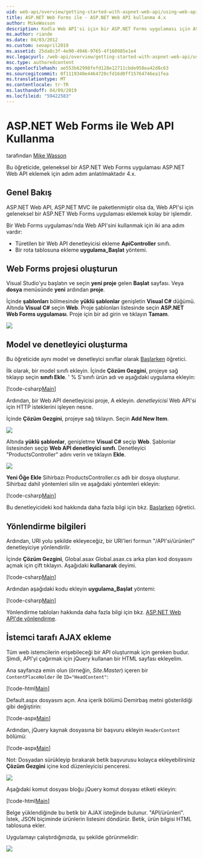 ```yaml
---
uid: web-api/overview/getting-started-with-aspnet-web-api/using-web-api-with-aspnet-web-forms
title: ASP.NET Web Forms ile - ASP.NET Web API kullanma 4.x
author: MikeWasson
description: Kodla Web API'si için bir ASP.NET Forms uygulaması için ASP.NET eklemek için adım adım öğretici 4.x
ms.author: riande
ms.date: 04/03/2012
ms.custom: seoapril2019
ms.assetid: 25da8c3f-4e90-4946-9765-4f160985e1e4
msc.legacyurl: /web-api/overview/getting-started-with-aspnet-web-api/using-web-api-with-aspnet-web-forms
msc.type: authoredcontent
ms.openlocfilehash: ae553b62998fefd128e12711cbde958ea42d8c63
ms.sourcegitcommit: 0f1119340e4464720cfd16d0ff15764746ea1fea
ms.translationtype: MT
ms.contentlocale: tr-TR
ms.lasthandoff: 04/09/2019
ms.locfileid: "59422583"
---
```

# <a name="using-web-api-with-aspnet-web-forms"></a>ASP.NET Web Forms ile Web API Kullanma

tarafından [Mike Wasson](https://github.com/MikeWasson)

Bu öğreticide, geleneksel bir ASP.NET Web Forms uygulaması ASP.NET Web API eklemek için adım adım anlatılmaktadır 4.x. 

## <a name="overview"></a>Genel Bakış

ASP.NET Web API, ASP.NET MVC ile paketlenmiştir olsa da, Web API'si için geleneksel bir ASP.NET Web Forms uygulaması eklemek kolay bir işlemdir.

Bir Web Forms uygulaması'nda Web API'sini kullanmak için iki ana adım vardır:

- Türetilen bir Web API denetleyicisi ekleme **ApiController** sınıfı.
- Bir rota tablosuna ekleme **uygulama\_Başlat** yöntemi.

## <a name="create-a-web-forms-project"></a>Web Forms projesi oluşturun

Visual Studio'yu başlatın ve seçin **yeni proje** gelen **Başlat** sayfası. Veya **dosya** menüsünde **yeni** ardından **proje**.

İçinde **şablonları** bölmesinde **yüklü şablonlar** genişletin **Visual C#** düğümü. Altında **Visual C#** seçin **Web**. Proje şablonları listesinde seçin **ASP.NET Web Forms uygulaması**. Proje için bir ad girin ve tıklayın **Tamam**.

![](using-web-api-with-aspnet-web-forms/_static/image1.png)

## <a name="create-the-model-and-controller"></a>Model ve denetleyici oluşturma

Bu öğreticide aynı model ve denetleyici sınıflar olarak [Başlarken](tutorial-your-first-web-api.md) öğretici.

İlk olarak, bir model sınıfı ekleyin. İçinde **Çözüm Gezgini**, projeye sağ tıklayıp seçin **sınıfı Ekle**. ' % S'sınıfı ürün adı ve aşağıdaki uygulama ekleyin:

[!code-csharp[Main](using-web-api-with-aspnet-web-forms/samples/sample1.cs)]

Ardından, bir Web API denetleyicisi proje, A ekleyin. *denetleyicisi* Web API'si için HTTP isteklerini işleyen nesne.

İçinde **Çözüm Gezgini**, projeye sağ tıklayın. Seçin **Add New Item**.

![](using-web-api-with-aspnet-web-forms/_static/image2.png)

Altında **yüklü şablonlar**, genişletme **Visual C#** seçip **Web**. Şablonlar listesinden seçip **Web API denetleyici sınıfı**. Denetleyici "ProductsController" adını verin ve tıklayın **Ekle**.

![](using-web-api-with-aspnet-web-forms/_static/image3.png)

**Yeni Öğe Ekle** Sihirbazı ProductsController.cs adlı bir dosya oluşturur. Sihirbaz dahil yöntemleri silin ve aşağıdaki yöntemleri ekleyin:

[!code-csharp[Main](using-web-api-with-aspnet-web-forms/samples/sample2.cs)]

Bu denetleyicideki kod hakkında daha fazla bilgi için bkz. [Başlarken](tutorial-your-first-web-api.md) öğretici.

## <a name="add-routing-information"></a>Yönlendirme bilgileri

Ardından, URI yolu şekilde ekleyeceğiz, bir URI'leri formun &quot;/API'si/ürünler/&quot; denetleyiciye yönlendirilir.

İçinde **Çözüm Gezgini**, Global.asax Global.asax.cs arka plan kod dosyasını açmak için çift tıklayın. Aşağıdaki **kullanarak** deyimi.

[!code-csharp[Main](using-web-api-with-aspnet-web-forms/samples/sample3.cs)]

Ardından aşağıdaki kodu ekleyin **uygulama\_Başlat** yöntemi:

[!code-csharp[Main](using-web-api-with-aspnet-web-forms/samples/sample4.cs)]

Yönlendirme tabloları hakkında daha fazla bilgi için bkz. [ASP.NET Web API'de yönlendirme](../web-api-routing-and-actions/routing-in-aspnet-web-api.md).

## <a name="add-client-side-ajax"></a>İstemci tarafı AJAX ekleme

Tüm web istemcilerin erişebileceği bir API oluşturmak için gereken budur. Şimdi, API'yi çağırmak için jQuery kullanan bir HTML sayfası ekleyelim.

Ana sayfanıza emin olun (örneğin, *Site.Master*) içeren bir `ContentPlaceHolder` ile `ID="HeadContent"`:

[!code-html[Main](using-web-api-with-aspnet-web-forms/samples/sample8.html)]

Default.aspx dosyasını açın. Ana içerik bölümü Demirbaş metni gösterildiği gibi değiştirin:

[!code-aspx[Main](using-web-api-with-aspnet-web-forms/samples/sample5.aspx)]

Ardından, jQuery kaynak dosyasına bir başvuru ekleyin `HeaderContent` bölümü:

[!code-aspx[Main](using-web-api-with-aspnet-web-forms/samples/sample6.aspx?highlight=2)]

Not: Dosyadan sürükleyip bırakarak betik başvurusu kolayca ekleyebilirsiniz **Çözüm Gezgini** içine kod düzenleyicisi penceresi.

![](using-web-api-with-aspnet-web-forms/_static/image4.png)

Aşağıdaki komut dosyası bloğu jQuery komut dosyası etiketi ekleyin:

[!code-html[Main](using-web-api-with-aspnet-web-forms/samples/sample7.html)]

Belge yüklendiğinde bu betik bir AJAX isteğinde bulunur. &quot;API/ürünleri&quot;. İstek, JSON biçiminde ürünlerin listesini döndürür. Betik, ürün bilgisi HTML tablosuna ekler.

Uygulamayı çalıştırdığınızda, şu şekilde görünmelidir:

![](using-web-api-with-aspnet-web-forms/_static/image5.png)
